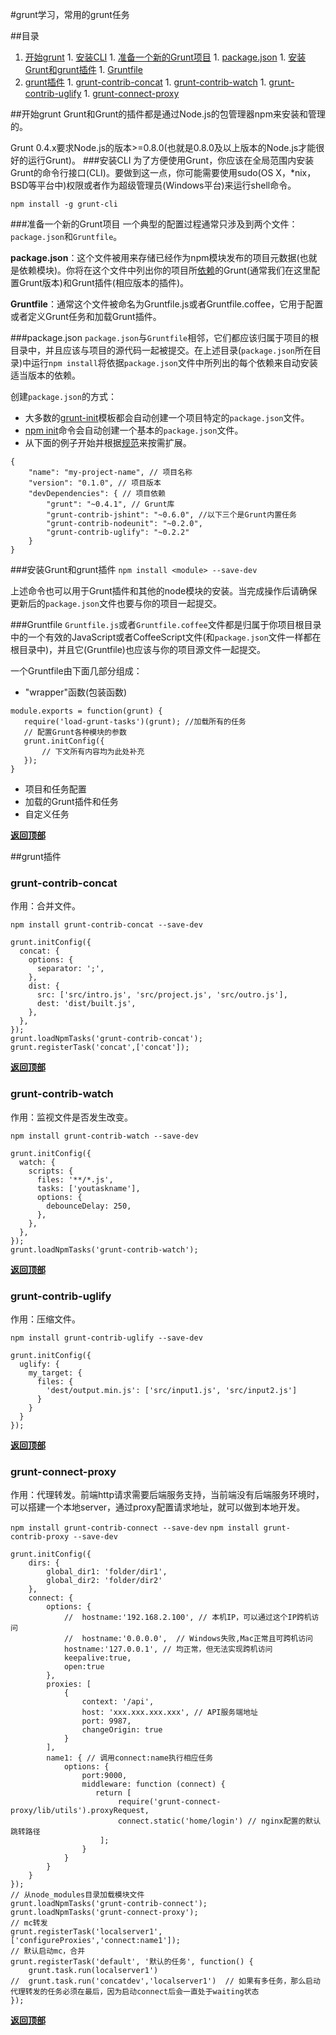 #grunt学习，常用的grunt任务

##目录

  1. [开始grunt](#开始grunt)
  	1. [安装CLI](#安装cli)
  	1. [准备一个新的Grunt项目](#准备一个新的grunt项目)
  	1. [package.json](#packagejson)
  	1. [安装Grunt和grunt插件](#安装grunt和grunt插件)
  	1. [Gruntfile](#gruntfile)
  1. [grunt插件](#grunt插件)
    1. [grunt-contrib-concat](#grunt-contrib-concat)
    1. [grunt-contrib-watch](#grunt-contrib-watch)
    1. [grunt-contrib-uglify](#grunt-contrib-uglify)
    1. [grunt-connect-proxy](#grunt-connect-proxy)


##开始grunt
Grunt和Grunt的插件都是通过Node.js的包管理器npm来安装和管理的。

Grunt 0.4.x要求Node.js的版本>=0.8.0(也就是0.8.0及以上版本的Node.js才能很好的运行Grunt)。
###安装CLI
为了方便使用Grunt，你应该在全局范围内安装Grunt的命令行接口(CLI)。要做到这一点，你可能需要使用sudo(OS X，*nix，BSD等平台中)权限或者作为超级管理员(Windows平台)来运行shell命令。

```
npm install -g grunt-cli
```
###准备一个新的Grunt项目
一个典型的配置过程通常只涉及到两个文件：`package.json`和`Gruntfile`。

**package.json**：这个文件被用来存储已经作为npm模块发布的项目元数据(也就是依赖模块)。你将在这个文件中列出你的项目所[依赖](https://www.npmjs.org/doc/files/package.json.html#devDependencies)的Grunt(通常我们在这里配置Grunt版本)和Grunt插件(相应版本的插件)。

**Gruntfile**：通常这个文件被命名为Gruntfile.js或者Gruntfile.coffee，它用于配置或者定义Grunt任务和加载Grunt插件。

###package.json
`package.json`与`Gruntfile`相邻，它们都应该归属于项目的根目录中，并且应该与项目的源代码一起被提交。在上述目录(`package.json`所在目录)中运行`npm install`将依据`package.json`文件中所列出的每个依赖来自动安装适当版本的依赖。

创建`package.json`的方式：

  - 大多数的[grunt-init](http://gruntjs.com/project-scaffolding)模板都会自动创建一个项目特定的`package.json`文件。
  - [npm init](https://www.npmjs.org/doc/cli/npm-init.html)命令会自动创建一个基本的`package.json`文件。
  - 从下面的例子开始并根据[规范](https://www.npmjs.org/doc/files/package.json.html)来按需扩展。
  
```
{
    "name": "my-project-name", // 项目名称
    "version": "0.1.0", // 项目版本
    "devDependencies": { // 项目依赖
        "grunt": "~0.4.1", // Grunt库
        "grunt-contrib-jshint": "~0.6.0", //以下三个是Grunt内置任务
        "grunt-contrib-nodeunit": "~0.2.0",
        "grunt-contrib-uglify": "~0.2.2"
    }
}
```

###安装Grunt和grunt插件
`npm install <module> --save-dev`

上述命令也可以用于Grunt插件和其他的node模块的安装。当完成操作后请确保更新后的`package.json`文件也要与你的项目一起提交。

###Gruntfile
`Gruntfile.js`或者`Gruntfile.coffee`文件都是归属于你项目根目录中的一个有效的JavaScript或者CoffeeScript文件(和`package.json`文件一样都在根目录中)，并且它(Gruntfile)也应该与你的项目源文件一起提交。

一个Gruntfile由下面几部分组成：

 - "wrapper"函数(包装函数)
 
 ```
 module.exports = function(grunt) {
 	require('load-grunt-tasks')(grunt); //加载所有的任务
    // 配置Grunt各种模块的参数
    grunt.initConfig({
    	// 下文所有内容均为此处补充
    });
 }
 ```
 
 - 项目和任务配置
 - 加载的Grunt插件和任务
 - 自定义任务
 
**[返回顶部](#目录)**

##grunt插件

### grunt-contrib-concat

作用：合并文件。

`npm install grunt-contrib-concat --save-dev`

```
grunt.initConfig({
  concat: {
    options: {
      separator: ';',
    },
    dist: {
      src: ['src/intro.js', 'src/project.js', 'src/outro.js'],
      dest: 'dist/built.js',
    },
  },
});
grunt.loadNpmTasks('grunt-contrib-concat');
grunt.registerTask('concat',['concat']);
```

**[返回顶部](#目录)**

### grunt-contrib-watch

作用：监视文件是否发生改变。

`npm install grunt-contrib-watch --save-dev`

```
grunt.initConfig({
  watch: {
    scripts: {
      files: '**/*.js',
      tasks: ['youtaskname'],
      options: {
        debounceDelay: 250,
      },
    },
  },
});
grunt.loadNpmTasks('grunt-contrib-watch');
```

**[返回顶部](#目录)**

### grunt-contrib-uglify

作用：压缩文件。

`npm install grunt-contrib-uglify --save-dev`

```
grunt.initConfig({
  uglify: {
    my_target: {
      files: {
        'dest/output.min.js': ['src/input1.js', 'src/input2.js']
      }
    }
  }
});
```

**[返回顶部](#目录)**

### grunt-connect-proxy

作用：代理转发。前端http请求需要后端服务支持，当前端没有后端服务环境时，可以搭建一个本地server，通过proxy配置请求地址，就可以做到本地开发。

`npm install grunt-contrib-connect --save-dev`
`npm install grunt-contrib-proxy --save-dev`

```   
grunt.initConfig({
    dirs: {
        global_dir1: 'folder/dir1',
        global_dir2: 'folder/dir2'
    },
    connect: {
        options: {
            //  hostname:'192.168.2.100', // 本机IP，可以通过这个IP跨机访问
            //  hostname:'0.0.0.0',  // Windows失败,Mac正常且可跨机访问
            hostname:'127.0.0.1', // 均正常，但无法实现跨机访问
            keepalive:true,
            open:true
        },
        proxies: [
            {
                context: '/api',
                host: 'xxx.xxx.xxx.xxx', // API服务端地址
                port: 9987,
                changeOrigin: true
            }
        ],
        name1: { // 调用connect:name执行相应任务 
            options: {
                port:9000,
                middleware: function (connect) {
                   return [
                        require('grunt-connect-proxy/lib/utils').proxyRequest,
                        connect.static('home/login') // nginx配置的默认跳转路径
                    ];
                }
            }
        }
    }
});
// 从node_modules目录加载模块文件
grunt.loadNpmTasks('grunt-contrib-connect');
grunt.loadNpmTasks('grunt-connect-proxy');
// mc转发
grunt.registerTask('localserver1',['configureProxies','connect:name1']);
// 默认启动mc，合并
grunt.registerTask('default', '默认的任务', function() {
    grunt.task.run(localserver1') 
//  grunt.task.run('concatdev','localserver1')  // 如果有多任务，那么启动代理转发的任务必须在最后，因为启动connect后会一直处于waiting状态
});
```

**[返回顶部](#目录)**


